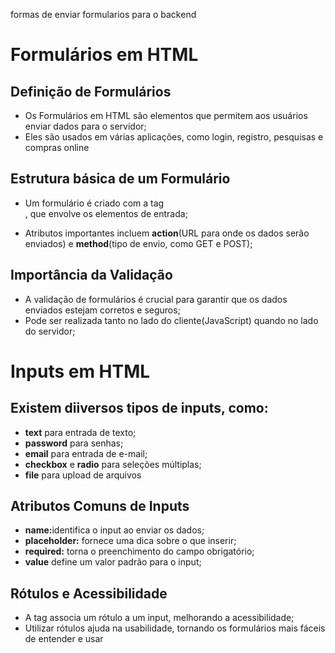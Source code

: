 formas de enviar formularios para o backend

<h1>Formulários em HTML</h1>
<h2>Definição de Formulários</h2>
<ul>
  <li>Os Formulários em HTML são elementos que permitem aos usuários enviar dados para o servidor;</li>
  <li>Eles são usados em várias aplicações, como login, registro, pesquisas e compras online</li>
</ul>

<h2>Estrutura básica de um Formulário</h2>
<ul>
  <li>Um formulário é criado com a tag <code><form></code>, que envolve os elementos de entrada;</li>
  <li>Atributos importantes incluem <strong>action</strong>(URL para onde os dados serão enviados) e <strong>method</strong>(tipo de envio, como GET e POST);</li>
</ul>

<h2>Importância da Validação</h2>
<ul>
<li>A validação de formulários é crucial para garantir que os dados enviados estejam corretos e seguros;</li>
<li>Pode ser realizada tanto no lado do cliente(JavaScript) quando no lado do servidor;</li>
</ul>

<h1>Inputs em HTML</h1>
<h2>Existem diiversos tipos de inputs, como:</h2>
<ul>
  <li><strong>text</strong> para entrada de texto;</li>
  <li><strong>password</strong> para senhas;</li>
  <li><strong>email</strong> para entrada de e-mail;</li>
  <li><strong>checkbox</strong> e <strong>radio</strong> para seleções múltiplas;</li>
  <li><strong>file</strong> para upload de arquivos</li>
</ul>

<h2>Atributos Comuns de Inputs</h2>
<ul>
  <li><strong>name:</strong>identifica o input ao enviar os dados;</li>
  <li><strong>placeholder:</strong> fornece uma dica sobre o que inserir;</li>
  <li><strong>required:</strong> torna o preenchimento do campo obrigatório;</li>
  <li><strong>value</strong> define um valor padrão para o input;</li>
</ul>

<h2>Rótulos e Acessibilidade</h2>
<ul>
  <li>A tag <code><label></code> associa um rótulo a um input, melhorando a acessibilidade;</li>
  <li>Utilizar rótulos ajuda na usabilidade, tornando os formulários mais fáceis de entender e usar</li>
</ul>